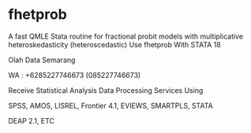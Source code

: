 # fhetprob
A fast QMLE Stata routine for fractional probit models with multiplicative heteroskedasticity (heteroscedastic) Use fhetprob With STATA 18

Olah Data Semarang

WA : +6285227746673 (085227746673)

Receive Statistical Analysis Data Processing Services Using

SPSS, AMOS, LISREL, Frontier 4.1, EVIEWS, SMARTPLS, STATA

DEAP 2.1, ETC
